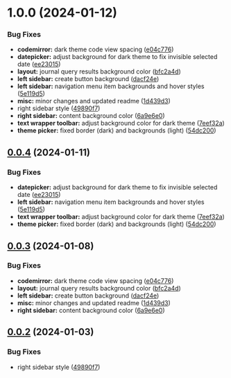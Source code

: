 # 1.0.0 (2024-01-12)


### Bug Fixes

* **codemirror:** dark theme code view spacing ([e04c776](https://github.com/wav3m1nd3d/logseq-almostmateria-theme/commit/e04c776d40d0d3c6484d94c9ee4f8d0b3cb7ee29))
* **datepicker:** adjust background for dark theme to fix invisible selected date ([ee23015](https://github.com/wav3m1nd3d/logseq-almostmateria-theme/commit/ee23015b3320dac103ddd450fa5e21f3adc7314e))
* **layout:** journal query results background color ([bfc2a4d](https://github.com/wav3m1nd3d/logseq-almostmateria-theme/commit/bfc2a4d5fda2a0c0419c19a05739061256901cd7))
* **left sidebar:** create button background ([dacf24e](https://github.com/wav3m1nd3d/logseq-almostmateria-theme/commit/dacf24e79007d77a478a8ca78d7a595ab894417b))
* **left sidebar:** navigation menu item backgrounds and hover styles ([5e119d5](https://github.com/wav3m1nd3d/logseq-almostmateria-theme/commit/5e119d583eae110b78f4ff8b1bdb723219cbd32b))
* **misc:** minor changes and updated readme ([1d439d3](https://github.com/wav3m1nd3d/logseq-almostmateria-theme/commit/1d439d3422f42df466446c457d2c3ffdda647f8e))
* right sidebar style ([49890f7](https://github.com/wav3m1nd3d/logseq-almostmateria-theme/commit/49890f759f46ae0cddccbeeea5eddf2f0ebd721b))
* **right sidebar:** content background color ([6a9e6e0](https://github.com/wav3m1nd3d/logseq-almostmateria-theme/commit/6a9e6e0da1cbe9c9cfed40f9bc2803958be16d05))
* **text wrapper toolbar:** adjust background color for dark theme ([7eef32a](https://github.com/wav3m1nd3d/logseq-almostmateria-theme/commit/7eef32a384fe870f8f88c6494010d2f1d182d373))
* **theme picker:** fixed border (dark) and backgrounds (light) ([54dc200](https://github.com/wav3m1nd3d/logseq-almostmateria-theme/commit/54dc2009b823869f14764ff1887e5aa143997eab))

## [0.0.4](https://github.com/femto-code/logseq-one-theme/compare/v0.0.3...v0.0.4) (2024-01-11)


### Bug Fixes

* **datepicker:** adjust background for dark theme to fix invisible selected date ([ee23015](https://github.com/femto-code/logseq-one-theme/commit/ee23015b3320dac103ddd450fa5e21f3adc7314e))
* **left sidebar:** navigation menu item backgrounds and hover styles ([5e119d5](https://github.com/femto-code/logseq-one-theme/commit/5e119d583eae110b78f4ff8b1bdb723219cbd32b))
* **text wrapper toolbar:** adjust background color for dark theme ([7eef32a](https://github.com/femto-code/logseq-one-theme/commit/7eef32a384fe870f8f88c6494010d2f1d182d373))
* **theme picker:** fixed border (dark) and backgrounds (light) ([54dc200](https://github.com/femto-code/logseq-one-theme/commit/54dc2009b823869f14764ff1887e5aa143997eab))

## [0.0.3](https://github.com/femto-code/logseq-one-theme/compare/v0.0.2...v0.0.3) (2024-01-08)


### Bug Fixes

* **codemirror:** dark theme code view spacing ([e04c776](https://github.com/femto-code/logseq-one-theme/commit/e04c776d40d0d3c6484d94c9ee4f8d0b3cb7ee29))
* **layout:** journal query results background color ([bfc2a4d](https://github.com/femto-code/logseq-one-theme/commit/bfc2a4d5fda2a0c0419c19a05739061256901cd7))
* **left sidebar:** create button background ([dacf24e](https://github.com/femto-code/logseq-one-theme/commit/dacf24e79007d77a478a8ca78d7a595ab894417b))
* **misc:** minor changes and updated readme ([1d439d3](https://github.com/femto-code/logseq-one-theme/commit/1d439d3422f42df466446c457d2c3ffdda647f8e))
* **right sidebar:** content background color ([6a9e6e0](https://github.com/femto-code/logseq-one-theme/commit/6a9e6e0da1cbe9c9cfed40f9bc2803958be16d05))

## [0.0.2](https://github.com/femto-code/logseq-one-theme/compare/v0.0.1...v0.0.2) (2024-01-03)


### Bug Fixes

* right sidebar style ([49890f7](https://github.com/femto-code/logseq-one-theme/commit/49890f759f46ae0cddccbeeea5eddf2f0ebd721b))
